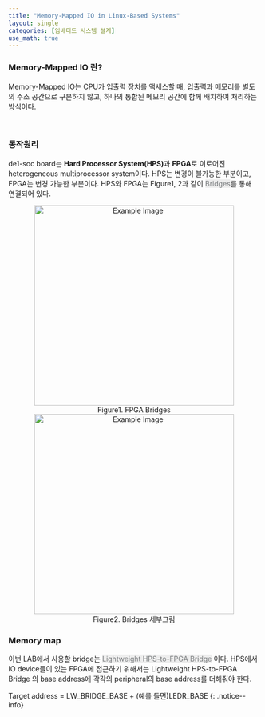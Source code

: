 ```yaml
---
title: "Memory-Mapped IO in Linux-Based Systems"
layout: single
categories: [임베디드 시스템 설계]
use_math: true
---
```

<style>
.crossline {
    border-bottom: 1.5px solid #6f777d;
}

.highlight1 {
    background-color: #ededed;
    color: #797c7e;
}

.center {
        text-align: center;
      }

.center img{
	width: 400px;
}

.left {
    text-align: left;
}

.left img{
    max-width: 70%
}

a {
  text-decoration-line: none;
/*   text-decoration-line: underline; */
/*   text-decoration-line: overline; */
/*   text-decoration-line: line-through; */
/*   text-decoration-line: underline line-through overline; */
}

.git {
    padding-top: 50px;
    padding-bottom: 10px;
}

</style>



### Memory-Mapped IO 란?

<p>
Memory-Mapped IO는 CPU가 입출력 장치를 액세스할 때, 입출력과 메모리를 별도의 주소 공간으로 구분하지 않고, 하나의 통합된 메모리 공간에 함께 배치하여 처리하는 방식이다.  
</p>
<br/>

### 동작원리

<p>de1-soc board는 <b>Hard Processor System(HPS)</b>과 <b>FPGA</b>로 이로어진 heterogeneous multiprocessor system이다. HPS는 변경이 불가능한 부분이고, FPGA는 변경 가능한 부분이다. HPS와 FPGA는 Figure1, 2과 같이 <span class="highlight1">Bridges</span>를 통해 연결되어 있다.</p>

<div class="center">
<img src="https://1drv.ms/i/c/ce3c26eef978e16d/IQM2n6wFSFlbQ6Wtog3gKspHAW0oXrGojj1iBD0GilDKGmo?width=777&height=554" alt="Example Image" />
<br/>
Figure1. FPGA Bridges
</div>

<div class="center">
<img src="https://1drv.ms/i/c/ce3c26eef978e16d/IQO5PTBZbEAjQJSvHRYMAYyoASduEwZkFC8zNzA-9nsCXkA?width=1024" alt="Example Image" />
<br/>
Figure2. Bridges 세부그림
</div>

### Memory map
<p>
이번 LAB에서 사용할 bridge는 <span class="highlight1">Lightweight HPS-to-FPGA Bridge</span> 이다. HPS에서 IO device들이 있는 FPGA에 접근하기 위해서는 Lightweight HPS-to-FPGA Bridge 의 base address에 각각의 peripheral의 base address를 더해줘야 한다.
</p>

Target address = LW_BRIDGE_BASE + (예를 들면)LEDR_BASE
{: .notice--info}